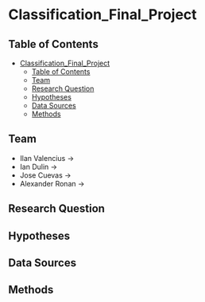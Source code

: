 # Classification_Final_Project

## Table of Contents
- [Classification_Final_Project](#classification_final_project)
  - [Table of Contents](#table-of-contents)
  - [Team](#team)
  - [Research Question](#research-question)
  - [Hypotheses](#hypotheses)
  - [Data Sources](#data-sources)
  - [Methods](#methods)
## Team
- Ilan Valencius →
- Ian Dulin →
- Jose Cuevas →
- Alexander Ronan →

## Research Question

## Hypotheses

## Data Sources

## Methods
